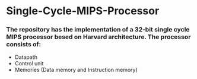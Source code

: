 # Single-Cycle-MIPS-Processor
### The repository has the implementation of a 32-bit single cycle MIPS processor besed on Harvard architecture. The processor consists of: <br/>
- Datapath
- Control unit 
- Memories (Data memory and Instruction memory)

